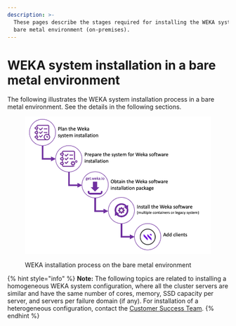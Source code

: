 ```yaml
---
description: >-
  These pages describe the stages required for installing the WEKA system in a
  bare metal environment (on-premises).
---
```


# WEKA system installation in a bare metal environment

The following illustrates the WEKA system installation process in a bare metal environment. See the details in the following sections.



<figure><img src="../../.gitbook/assets/weka_install_process.png" alt=""><figcaption><p>WEKA installation process on the bare metal environment</p></figcaption></figure>

{% hint style="info" %}
**Note:** The following topics are related to installing a homogeneous WEKA system configuration, where all the cluster servers are similar and have the same number of cores, memory, SSD capacity per server, and servers per failure domain (if any). For installation of a heterogeneous configuration, contact the [Customer Success Team](../../support/getting-support-for-your-weka-system.md#contact-customer-success-team).
{% endhint %}
